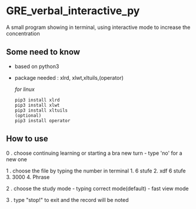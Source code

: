 # GRE_verbal_interactive_py

A small program showing in terminal, using interactive mode to increase the concentration

## Some need to know

- based on python3

- package needed : xlrd, xlwt,xltuils,(operator)

  *for linux*

  ```
  pip3 install xlrd
  pip3 install xlwt
  pip3 install xltuils
  (optional)
  pip3 install operator
  ```
## How to use

 0 . choose continuing learning or starting a bra new turn
    - type 'no' for a new one

 1 . choose the file by typing the number in terminal
    1. 6 stufe
    2. xdf 6 stufe
    3. 3000
    4. Phrase

 2 . choose the study mode
    - typing correct mode(default)
    - fast view mode

 3 . type "stop!" to exit and the record will be noted
